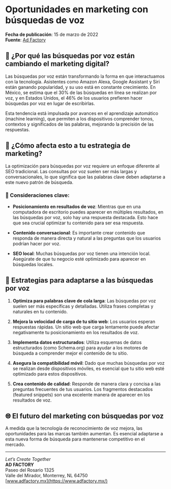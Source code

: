 # Oportunidades en marketing con búsquedas de voz

**Fecha de publicación**: 15 de marzo de 2022  
**Fuente**: [Ad Factory](https://www.adfactory.mx/articulos-de-marketing-y-publicidad/oportunidades-en-marketing-con-busquedas-de-voz/)

## 📱 ¿Por qué las búsquedas por voz están cambiando el marketing digital?

Las búsquedas por voz están transformando la forma en que interactuamos con la tecnología. Asistentes como Amazon Alexa, Google Assistant y Siri están ganando popularidad, y su uso está en constante crecimiento. En México, se estima que el 30% de las búsquedas en línea se realizan por voz, y en Estados Unidos, el 46% de los usuarios prefieren hacer búsquedas por voz en lugar de escribirlas.

Esta tendencia está impulsada por avances en el aprendizaje automático (machine learning), que permiten a los dispositivos comprender tonos, contextos y significados de las palabras, mejorando la precisión de las respuestas.

## 🧠 ¿Cómo afecta esto a tu estrategia de marketing?

La optimización para búsquedas por voz requiere un enfoque diferente al SEO tradicional. Las consultas por voz suelen ser más largas y conversacionales, lo que significa que las palabras clave deben adaptarse a este nuevo patrón de búsqueda.

### 📌 Consideraciones clave:

- **Posicionamiento en resultados de voz**: Mientras que en una computadora de escritorio puedes aparecer en múltiples resultados, en las búsquedas por voz, solo hay una respuesta destacada. Esto hace que sea crucial optimizar tu contenido para ser esa respuesta.

- **Contenido conversacional**: Es importante crear contenido que responda de manera directa y natural a las preguntas que los usuarios podrían hacer por voz.

- **SEO local**: Muchas búsquedas por voz tienen una intención local. Asegúrate de que tu negocio esté optimizado para aparecer en búsquedas locales.

## 🔧 Estrategias para adaptarse a las búsquedas por voz

1. **Optimiza para palabras clave de cola larga**: Las búsquedas por voz suelen ser más específicas y detalladas. Utiliza frases completas y naturales en tu contenido.

2. **Mejora la velocidad de carga de tu sitio web**: Los usuarios esperan respuestas rápidas. Un sitio web que carga lentamente puede afectar negativamente tu posicionamiento en los resultados de voz.

3. **Implementa datos estructurados**: Utiliza esquemas de datos estructurados (como Schema.org) para ayudar a los motores de búsqueda a comprender mejor el contenido de tu sitio.

4. **Asegura la compatibilidad móvil**: Dado que muchas búsquedas por voz se realizan desde dispositivos móviles, es esencial que tu sitio web esté optimizado para estos dispositivos.

5. **Crea contenido de calidad**: Responde de manera clara y concisa a las preguntas frecuentes de tus usuarios. Los fragmentos destacados (featured snippets) son una excelente manera de aparecer en los resultados de voz.

## 🌐 El futuro del marketing con búsquedas por voz

A medida que la tecnología de reconocimiento de voz mejora, las oportunidades para las marcas también aumentan. Es esencial adaptarse a esta nueva forma de búsqueda para mantenerse competitivo en el mercado.

---

*Let’s Create Together*  
**AD FACTORY**  
Paseo del Rosario 1325  
Valle del Mirador, Monterrey, NL 64750  
[www.adfactory.mx](https://www.adfactory.mx/)
